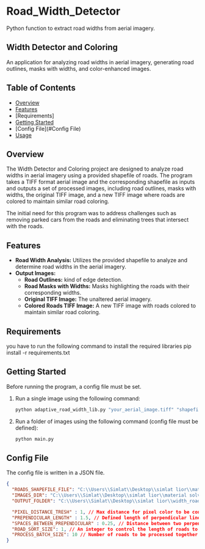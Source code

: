 # Road_Width_Detector

Python function to extract road widths from aerial imagery.

## Width Detector and Coloring

An application for analyzing road widths in aerial imagery, generating road outlines, masks with widths, and color-enhanced images.

## Table of Contents

- [Overview](#overview)
- [Features](#features)
- [Requirements]
- [Getting Started](#getting-started)
- [Config File](#Config File)
- [Usage](#usage)

## Overview

The Width Detector and Coloring project are designed to analyze road widths in aerial imagery using a provided shapefile of roads. The program takes a TIFF format aerial image and the corresponding shapefile as inputs and outputs a set of processed images, including road outlines, masks with widths, the original TIFF image, and a new TIFF image where roads are colored to maintain similar road coloring.

The initial need for this program was to address challenges such as removing parked cars from the roads and eliminating trees that intersect with the roads.

## Features

- **Road Width Analysis:** Utilizes the provided shapefile to analyze and determine road widths in the aerial imagery.
- **Output Images:**
  - **Road Outlines:** kind of edge detection.
  - **Road Masks with Widths:** Masks highlighting the roads with their corresponding widths.
  - **Original TIFF Image:** The unaltered aerial imagery.
  - **Colored Roads TIFF Image:** A new TIFF image with roads colored to maintain similar road coloring.

## Requirements
  you have to run the following command to install the required libraries
  pip install -r requirements.txt
## Getting Started

Before running the program, a config file must be set.

1. Run a single image using the following command:

    ```bash
    python adaptive_road_width_lib.py "your_aerial_image.tiff" "shapefile.shp"
    ```

2. Run a folder of images using the following command (config file must be defined):

    ```bash
    python main.py
    ```

## Config File

The config file is written in a JSON file.

```json
{
  "ROADS_SHAPEFILE_FILE": "C:\\Users\\Simlat\\Desktop\\simlat lior\\material solver\\material solver data\\Vectors\\Roads\\alaro_roads.shp",
  "IMAGES_DIR": "C:\\Users\\Simlat\\Desktop\\simlat lior\\material solver\\material solver data\\Imagery\\10",
  "OUTPUT_FOLDER": "C:\\Users\\Simlat\\Desktop\\simlat lior\\width_road_detector\\road_width_output",

  "PIXEL_DISTANCE_TRESH" : 1, // Max distance for pixel color to be considered a road pixel
  "PREPENDICULAR_LENGTH" : 1.5, // Defined length of perpendicular lines, perpendicular to the roads' polylines, for pixel sampling
  "SPACES_BETWEEN_PREPENDICULAR" : 0.25, // Distance between two perpendicular lines in meters.
  "ROAD_SORT_SIZE": 1, // An integer to control the length of roads to be analyzed. For instance, if the variable is one, the polylines will be separated into different polylines, each one meter in length.
  "PROCESS_BATCH_SIZE": 10 // Number of roads to be processed together in the same batch.
}



